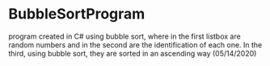 # BubbleSortProgram
program created in C# using bubble sort, where in the first listbox are random numbers and in the second are the identification of each one. In the third, using bubble sort, they are sorted in an ascending way (05/14/2020)
